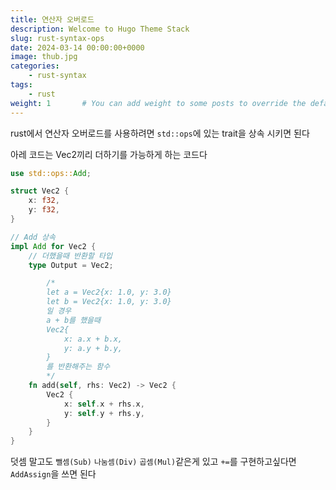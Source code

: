 ```yaml
---
title: 연산자 오버로드
description: Welcome to Hugo Theme Stack
slug: rust-syntax-ops
date: 2024-03-14 00:00:00+0000
image: thub.jpg
categories:
    - rust-syntax
tags:
    - rust
weight: 1       # You can add weight to some posts to override the default sorting (date descending)
---
```


rust에서 연산자 오버로드를 사용하려면 `std::ops`에 있는 trait을 상속 시키면 된다


아레 코드는 Vec2끼리 더하기를 가능하게 하는 코드다
```rs
use std::ops::Add;

struct Vec2 {
    x: f32,
    y: f32,
}

// Add 상속
impl Add for Vec2 {
    // 더했을때 반환할 타입
    type Output = Vec2;

        /*
        let a = Vec2{x: 1.0, y: 3.0}
        let b = Vec2{x: 1.0, y: 3.0}
        일 경우
        a + b를 했을때
        Vec2{
            x: a.x + b.x,
            y: a.y + b.y,
        }
        를 반환해주는 함수
        */
    fn add(self, rhs: Vec2) -> Vec2 {
        Vec2 {
            x: self.x + rhs.x,
            y: self.y + rhs.y,
        }
    }
}

```
덧셈 말고도 `뺄셈(Sub)` `나눔셈(Div)` `곱셈(Mul)`같은게 있고
`+=`를 구현하고싶다면 `AddAssign`을 쓰면 된다